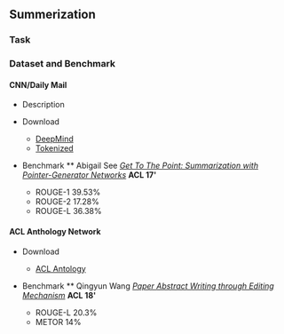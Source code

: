 ## Summerization

### Task

### Dataset and Benchmark
#### CNN/Daily Mail
* Description
* Download
    - [DeepMind](http://cs.nyu.edu/~kcho/DMQA/)
    - [Tokenized](https://github.com/JafferWilson/Process-Data-of-CNN-DailyMail)
    
* Benchmark
** Abigail See *[Get To The Point: Summarization with Pointer-Generator Networks](https://arxiv.org/pdf/1704.04368.pdf)* **ACL 17'**
    - ROUGE-1 39.53%
    - ROUGE-2 17.28%
    - ROUGE-L 36.38%

#### ACL Anthology Network
* Download
    - [ACL Antology](http://clair.eecs.umich.edu/aan/index.php)
    
* Benchmark
** Qingyun Wang *[Paper Abstract Writing through Editing Mechanism](https://arxiv.org/pdf/1805.06064.pdf)* **ACL 18'**
    - ROUGE-L 20.3%
    - METOR 14%
